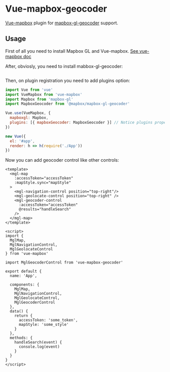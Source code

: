 # Vue-mapbox-geocoder

[Vue-mapbox](https://github.com/soal/vue-mapbox) plugin for [mapbox-gl-geocoder](https://github.com/mapbox/mapbox-gl-geocoder) support.


## Usage
First of all you need to install Mapbox GL and Vue-mapbox. [See vue-mapbox doc](https://soal.github.io/vue-mapbox/#/quickstart)

After, obviosly, you need to install mabbox-gl-geocoder:

```bash
```

Then, on plugin registration you need to add plugins option:

```javascript
import Vue from 'vue'
import VueMapbox from 'vue-mapbox'
import Mapbox from 'mapbox-gl'
import MapboxGeocoder from '@mapbox/mapbox-gl-geocoder'

Vue.use(VueMapbox, { 
  mapboxgl: Mapbox,
  plugins: [{ mapboxGeocoder: MapboxGeocoder }] // Notice plugins property
})

new Vue({
  el: '#app',
  render: h => h(require('./App'))
})
```

Now you can add geocoder control like other controls:

```vue
<template>
  <mgl-map
    :accessToken="accessToken"
    :mapStyle.sync="mapStyle"
  >
    <mgl-navigation-control position="top-right"/>
    <mgl-geolocate-control position="top-right" />
    <mgl-geocoder-control
      :accessToken="accessToken"
      @results="handleSearch"
    />
  </mgl-map>
</template>

<script>
import {
  MglMap,
  MglNavigationControl,
  MglGeolocateControl
} from 'vue-mapbox'

import MglGeocoderControl from 'vue-mapbox-geocoder'

export default {
  name: 'App',

  components: {
    MglMap,
    MglNavigationControl,
    MglGeolocateControl,
    MglGeocoderControl
  },
  data() {
    return {
      accessToken: 'some_token',
      mapStyle: 'some_style'
    }
  },
  methods: {
    handleSearch(event) {
      console.log(event)
    }
  }
}
</script>
```
